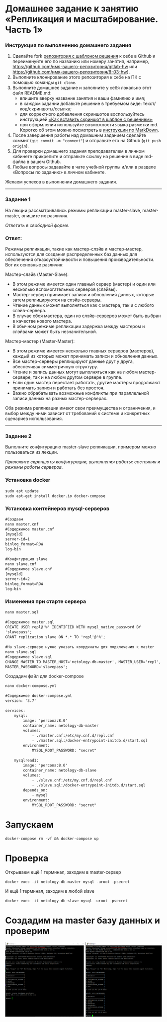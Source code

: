 # Домашнее задание к занятию «Репликация и масштабирование. Часть 1»

### Инструкция по выполнению домашнего задания

1. Сделайте fork [репозитория c шаблоном решения](https://github.com/netology-code/sys-pattern-homework) к себе в Github и переименуйте его по названию или номеру занятия, например, https://github.com/имя-вашего-репозитория/gitlab-hw или https://github.com/имя-вашего-репозитория/8-03-hw).
2. Выполните клонирование этого репозитория к себе на ПК с помощью команды `git clone`.
3. Выполните домашнее задание и заполните у себя локально этот файл README.md:
   - впишите вверху название занятия и ваши фамилию и имя;
   - в каждом задании добавьте решение в требуемом виде: текст/код/скриншоты/ссылка;
   - для корректного добавления скриншотов воспользуйтесь инструкцией [«Как вставить скриншот в шаблон с решением»](https://github.com/netology-code/sys-pattern-homework/blob/main/screen-instruction.md);
   - при оформлении используйте возможности языка разметки md. Коротко об этом можно посмотреть в [инструкции по MarkDown](https://github.com/netology-code/sys-pattern-homework/blob/main/md-instruction.md).
4. После завершения работы над домашним заданием сделайте коммит (`git commit -m "comment"`) и отправьте его на Github (`git push origin`).
5. Для проверки домашнего задания преподавателем в личном кабинете прикрепите и отправьте ссылку на решение в виде md-файла в вашем Github.
6. Любые вопросы задавайте в чате учебной группы и/или в разделе «Вопросы по заданию» в личном кабинете.

Желаем успехов в выполнении домашнего задания.

---

### Задание 1

На лекции рассматривались режимы репликации master-slave, master-master, опишите их различия.

*Ответить в свободной форме.*

### Ответ:

Режимы репликации, такие как мастер-слэйв и мастер-мастер, используются для создания распределенных баз данных для обеспечения отказоустойчивости и повышения производительности. Вот их основные различия:

Мастер-слэйв (Master-Slave):

- В этом режиме имеется один главный сервер (мастер) и один или несколько вспомогательных серверов (слэйвы).
- Мастер-сервер принимает записи и обновления данных, которые затем реплицируются на слэйв-серверы.
- Чтение данных может выполняться как с мастера, так и с любого слэйв-сервера.
- В случае сбоя мастера, один из слэйв-серверов может быть выбран в качестве нового мастера.
- В обычном режиме репликации задержка между мастером и слэйвами может быть незначительной.

Мастер-мастер (Master-Master):

- В этом режиме имеется несколько главных серверов (мастеров), каждый из которых может принимать записи и обновления данных.
- Все мастер-серверы реплицируют данные друг у друга, обеспечивая симметричную структуру.
- Чтение и запись данных могут выполняться как на любом мастер-сервере, так и на любом другом сервере в группе.
- Если один мастер перестает работать, другие мастеры продолжают принимать записи и работать без простоя.
- Важно обрабатывать возможные конфликты при параллельной записи данных на разных мастер-серверах.

Оба режима репликации имеют свои преимущества и ограничения, и выбор между ними зависит от требований к системе и конкретных сценариев использования. 

---

### Задание 2

Выполните конфигурацию master-slave репликации, примером можно пользоваться из лекции.

*Приложите скриншоты конфигурации, выполнения работы: состояния и режимы работы серверов.*

### Установка docker

```
sudo apt update
sudo apt-get install docker.io docker-compose
```

### Установка контейнеров mysql-серверов

```
#Создаем
nano master.cnf
#Содержимое master.cnf
[mysqld]
server-id=1
binlog_format=ROW
log-bin

#Конфигурация slave
nano slave.cnf
#Содержимое slave.cnf
[mysqld]
server-id=2
binlog_format=ROW
log-bin
```

### Изменения при старте сервера

```
nano master.sql

#Содержимое master.sql
CREATE USER repl@'%' IDENTIFIED WITH mysql_native_password BY 'slavepass';
GRANT replication slave ON *.* TO 'repl'@'%';

#На slave-сервере нужно указать координаты для подключения к master
nano slave.sql
#Содержимое slave.sql
CHANGE MASTER TO MASTER_HOST='netology-db-master', MASTER_USER='repl', MASTER_PASSWORD='slavepass';
```
Создадим файл для docker-compose

```
nano docker-compose.yml

#Содержимое docker-compose.yml
version: '3.7'

services:
    mysql:
        image: 'percona:8.0'
        container_name: netology-db-master
        volumes:
            - ./master.cnf:/etc/my.cnf.d/repl.cnf
            - ./master.sql:/docker-entrypoint-initdb.d/start.sql
        environment:
            MYSQL_ROOT_PASSWORD: "secret"

    mysqlread1:
        image: 'percona:8.0'
        container_name: netology-db-slave
        volumes:
            - ./slave.cnf:/etc/my.cnf.d/repl.cnf
            - ./slave.sql:/docker-entrypoint-initdb.d/start.sql
        depends_on:
            - mysql
        environment:
            MYSQL_ROOT_PASSWORD: "secret"
```
# Запускаем

```
docker-compose rm -vf && docker-compose up
```

# Проверка
Открываем ещё 1 терминал, заходим в master-сервер

```
docker exec -it netology-db-master mysql -uroot -psecret
```

И ещё 1 терминал, заходим в любой slave

```
docker exec -it netology-db-slave mysql -uroot -psecret
```

# Создадим на master базу данных и проверим

![img](img/2.PNG)


